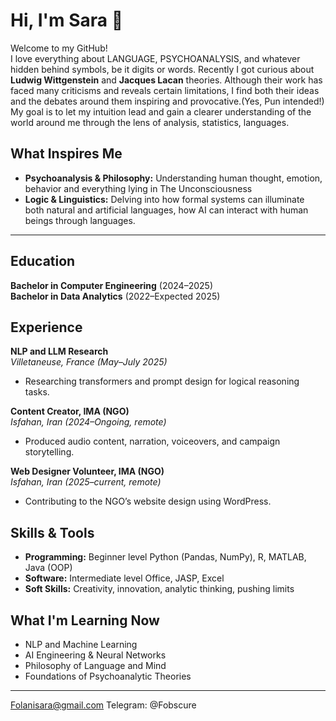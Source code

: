 # Hi, I'm Sara 👋

Welcome to my GitHub!  
I love everything about LANGUAGE, PSYCHOANALYSIS, and whatever hidden behind symbols, be it digits or words. Recently I got curious about **Ludwig Wittgenstein** and **Jacques Lacan** theories. Although their work has faced many criticisms and reveals certain limitations, I find both their ideas and the debates around them inspiring and provocative.(Yes, Pun intended!)
My goal is to let my intuition lead and gain a clearer understanding of the world around me through the lens of analysis, statistics, languages. 

## What Inspires Me

- **Psychoanalysis & Philosophy:** Understanding human thought, emotion, behavior and everything lying in The Unconsciousness
- **Logic & Linguistics:** Delving into how formal systems can illuminate both natural and artificial languages, how AI can interact with human beings through languages.

---

## Education

**Bachelor in Computer Engineering** (2024–2025)  
**Bachelor in Data Analytics** (2022–Expected 2025)  

## Experience

**NLP and LLM Research**  
_Villetaneuse, France (May–July 2025)_  
- Researching transformers and prompt design for logical reasoning tasks.


**Content Creator, IMA (NGO)**  
_Isfahan, Iran (2024–Ongoing, remote)_  
- Produced audio content, narration, voiceovers, and campaign storytelling.

**Web Designer Volunteer, IMA (NGO)**  
_Isfahan, Iran (2025–current, remote)_  
- Contributing to the NGO’s website design using WordPress.

## Skills & Tools
- **Programming:** Beginner level Python (Pandas, NumPy), R, MATLAB, Java (OOP)
- **Software:** Intermediate level Office, JASP, Excel
- **Soft Skills:** Creativity, innovation, analytic thinking, pushing limits

## What I'm Learning Now

- NLP and Machine Learning
- AI Engineering & Neural Networks
- Philosophy of Language and Mind
- Foundations of Psychoanalytic Theories

---


Folanisara@gmail.com
Telegram: @Fobscure
